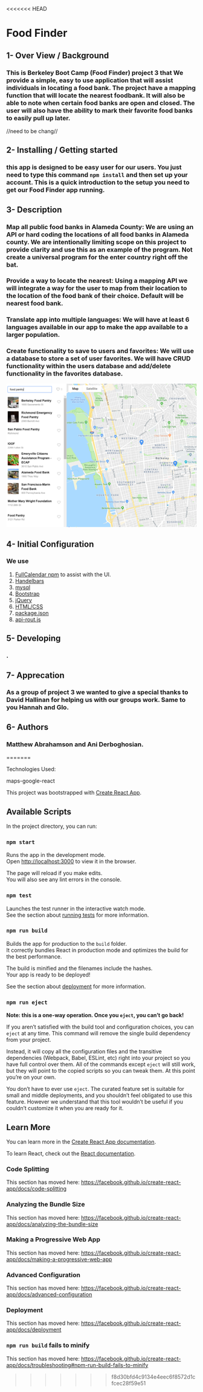 <<<<<<< HEAD
# Food Finder

## 1- Over View / Background
### This is Berkeley Boot Camp (Food Finder) project 3 that We provide a simple, easy to use application that will assist individuals in locating a food bank.  The project have a mapping function that will locate the nearest foodbank.  It will also be able to note when certain food banks are open and closed. The user will also have the ability to mark their favorite food banks to easily pull up later.
//need to be chang//
## 2- Installing / Getting started
### this app is designed to be easy user for our users. You just need to type this command `npm install` and then set up your account. This is a quick introduction to the setup you need to get our Food Finder app running. 

## 3- Description
### Map all public food banks in Alameda County: We are using an API or hard coding the locations of all food banks in Alameda county.   We are intentionally limiting scope on this project to provide clarity and use this as an example of the program.  Not create a universal program for the enter country right off the bat.
### Provide a way to locate the nearest: Using a mapping API we will integrate a way for the user to map from their location to the location of the food bank of their choice.  Default will be nearest food bank. 
### Translate app into multiple languages: We will have at least 6 languages available in our app to make the app available to a larger population.
### Create functionality to save to users and favorites:  We will use a database to store a set of user favorites.  We will have CRUD functionality within the users database and add/delete functionality in the favorites database.
 

![alternate text](/screenshot/foodfinder.PNG)


## 4- Initial Configuration
### We use
1. [FullCalendar npm](https://fullcalendar.io/) to assist with the UI. 
2. [Handelbars](https://handlebarsjs.com/)
3. [mysql](https://www.mysql.com/)
4. [Bootstrap](https://getbootstrap.com/)
5. [jQuery](http://jquery.com/)
6. [HTML/CSS](https://www.w3schools.com/html/html_css.asp)
7. [package.json](https://flaviocopes.com/package-json/)
8. [api-rout.js](https://expressjs.com/en/api.html)

## 5- Developing 
### .

## 7- Apprecation
### As a group of project 3 we wanted to give a special thanks to David Hallinan for helping us with our groups work. Same to you Hannah and Glo. 

## 6- Authors
### Matthew Abrahamson and Ani Derboghosian.
=======


Technologies Used:

maps-google-react





This project was bootstrapped with [Create React App](https://github.com/facebook/create-react-app).

## Available Scripts

In the project directory, you can run:

### `npm start`

Runs the app in the development mode.<br>
Open [http://localhost:3000](http://localhost:3000) to view it in the browser.

The page will reload if you make edits.<br>
You will also see any lint errors in the console.

### `npm test`

Launches the test runner in the interactive watch mode.<br>
See the section about [running tests](https://facebook.github.io/create-react-app/docs/running-tests) for more information.

### `npm run build`

Builds the app for production to the `build` folder.<br>
It correctly bundles React in production mode and optimizes the build for the best performance.

The build is minified and the filenames include the hashes.<br>
Your app is ready to be deployed!

See the section about [deployment](https://facebook.github.io/create-react-app/docs/deployment) for more information.

### `npm run eject`

**Note: this is a one-way operation. Once you `eject`, you can’t go back!**

If you aren’t satisfied with the build tool and configuration choices, you can `eject` at any time. This command will remove the single build dependency from your project.

Instead, it will copy all the configuration files and the transitive dependencies (Webpack, Babel, ESLint, etc) right into your project so you have full control over them. All of the commands except `eject` will still work, but they will point to the copied scripts so you can tweak them. At this point you’re on your own.

You don’t have to ever use `eject`. The curated feature set is suitable for small and middle deployments, and you shouldn’t feel obligated to use this feature. However we understand that this tool wouldn’t be useful if you couldn’t customize it when you are ready for it.

## Learn More

You can learn more in the [Create React App documentation](https://facebook.github.io/create-react-app/docs/getting-started).

To learn React, check out the [React documentation](https://reactjs.org/).

### Code Splitting

This section has moved here: https://facebook.github.io/create-react-app/docs/code-splitting

### Analyzing the Bundle Size

This section has moved here: https://facebook.github.io/create-react-app/docs/analyzing-the-bundle-size

### Making a Progressive Web App

This section has moved here: https://facebook.github.io/create-react-app/docs/making-a-progressive-web-app

### Advanced Configuration

This section has moved here: https://facebook.github.io/create-react-app/docs/advanced-configuration

### Deployment

This section has moved here: https://facebook.github.io/create-react-app/docs/deployment

### `npm run build` fails to minify

This section has moved here: https://facebook.github.io/create-react-app/docs/troubleshooting#npm-run-build-fails-to-minify
>>>>>>> f8d30bfd4c9134e4eec6f8572d1cfcec28f59e51
